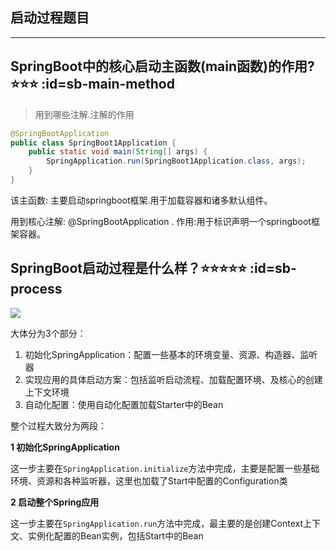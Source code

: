 ## 启动过程题目
---

## SpringBoot中的核心启动主函数(main函数)的作用? ⭐⭐⭐ :id=sb-main-method
> 用到哪些注解.注解的作用
```java
@SpringBootApplication
public class SpringBoot1Application {
    public static void main(String[] args) {
    	SpringApplication.run(SpringBoot1Application.class, args);
    }
}
```

该主函数: 主要启动springboot框架.用于加载容器和诸多默认组件。

用到核心注解: @SpringBootApplication . 作用:用于标识声明一个springboot框架容器。

## SpringBoot启动过程是什么样？⭐⭐⭐⭐⭐ :id=sb-process
![](../imgs/spring_boot_process.png)

大体分为3个部分：
1. 初始化SpringApplication：配置一些基本的环境变量、资源、构造器、监听器
2. 实现应用的具体启动方案：包括监听启动流程、加载配置环境、及核心的创建上下文环境
3. 自动化配置：使用自动化配置加载Starter中的Bean

整个过程大致分为两段：

**1 初始化SpringApplication**

这一步主要在`SpringApplication.initialize`方法中完成，主要是配置一些基础环境、资源和各种监听器，这里也加载了Start中配置的Configuration类

**2 启动整个Spring应用**

这一步主要在`SpringApplication.run`方法中完成，最主要的是创建Context上下文、实例化配置的Bean实例，包括Start中的Bean